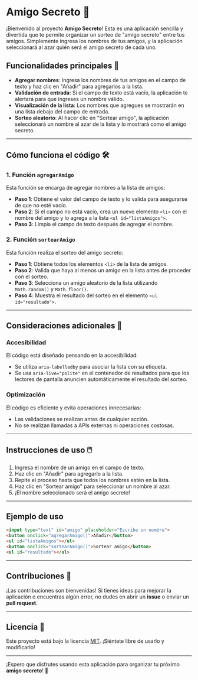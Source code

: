 
# Amigo Secreto 🎁

¡Bienvenido al proyecto **Amigo Secreto**! Esta es una aplicación sencilla y divertida que te permite organizar un sorteo de "amigo secreto" entre tus amigos. Simplemente ingresa los nombres de tus amigos, y la aplicación seleccionará al azar quién será el amigo secreto de cada uno.

## Funcionalidades principales 🚀

- **Agregar nombres**: Ingresa los nombres de tus amigos en el campo de texto y haz clic en "Añadir" para agregarlos a la lista.
- **Validación de entrada**: Si el campo de texto está vacío, la aplicación te alertará para que ingreses un nombre válido.
- **Visualización de la lista**: Los nombres que agregues se mostrarán en una lista debajo del campo de entrada.
- **Sorteo aleatorio**: Al hacer clic en "Sortear amigo", la aplicación seleccionará un nombre al azar de la lista y lo mostrará como el amigo secreto.

---

## Cómo funciona el código 🛠️

### 1. **Función `agregarAmigo`**
Esta función se encarga de agregar nombres a la lista de amigos:
- **Paso 1**: Obtiene el valor del campo de texto y lo valida para asegurarse de que no esté vacío.
- **Paso 2**: Si el campo no está vacío, crea un nuevo elemento `<li>` con el nombre del amigo y lo agrega a la lista `<ul id="listaAmigos">`.
- **Paso 3**: Limpia el campo de texto después de agregar el nombre.

### 2. **Función `sortearAmigo`**
Esta función realiza el sorteo del amigo secreto:
- **Paso 1**: Obtiene todos los elementos `<li>` de la lista de amigos.
- **Paso 2**: Valida que haya al menos un amigo en la lista antes de proceder con el sorteo.
- **Paso 3**: Selecciona un amigo aleatorio de la lista utilizando `Math.random()` y `Math.floor()`.
- **Paso 4**: Muestra el resultado del sorteo en el elemento `<ul id="resultado">`.

---

## Consideraciones adicionales 📌

### **Accesibilidad**
El código está diseñado pensando en la accesibilidad:
- Se utiliza `aria-labelledby` para asociar la lista con su etiqueta.
- Se usa `aria-live="polite"` en el contenedor de resultados para que los lectores de pantalla anuncien automáticamente el resultado del sorteo.

### **Optimización**
El código es eficiente y evita operaciones innecesarias:
- Las validaciones se realizan antes de cualquier acción.
- No se realizan llamadas a APIs externas ni operaciones costosas.

---

## Instrucciones de uso 🖱️

1. Ingresa el nombre de un amigo en el campo de texto.
2. Haz clic en "Añadir" para agregarlo a la lista.
3. Repite el proceso hasta que todos los nombres estén en la lista.
4. Haz clic en "Sortear amigo" para seleccionar un nombre al azar.
5. ¡El nombre seleccionado será el amigo secreto!

---

## Ejemplo de uso

```html
<input type="text" id="amigo" placeholder="Escribe un nombre">
<button onclick="agregarAmigo()">Añadir</button>
<ul id="listaAmigos"></ul>
<button onclick="sortearAmigo()">Sortear amigo</button>
<ul id="resultado"></ul>
```

---

## Contribuciones 🤝

¡Las contribuciones son bienvenidas! Si tienes ideas para mejorar la aplicación o encuentras algún error, no dudes en abrir un **issue** o enviar un **pull request**.

---

## Licencia 📄

Este proyecto está bajo la licencia [MIT](LICENSE). ¡Siéntete libre de usarlo y modificarlo!

---

¡Espero que disfrutes usando esta aplicación para organizar tu próximo **amigo secreto**! 🎉
